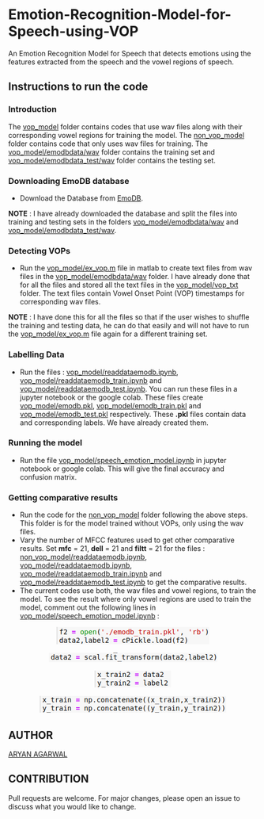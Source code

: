 # Emotion-Recognition-Model-for-Speech-using-VOP
An Emotion Recognition Model for Speech that detects emotions using the features extracted from the speech and the vowel regions of speech.

## Instructions to run the code
### Introduction
The [vop_model](https://github.com/worldinmyfist/Emotion-Recognition-Model-for-Speech-using-VOP/tree/main/Emotion%20Recognition%20Model/vop_model) folder contains codes that use wav files along with their corresponding vowel regions for training the model. The [non_vop_model](https://github.com/worldinmyfist/Emotion-Recognition-Model-for-Speech-using-VOP/tree/main/Emotion%20Recognition%20Model/non_vop_model) folder contains code that only uses wav files for training. The [vop_model/emodbdata/wav](https://github.com/worldinmyfist/Emotion-Recognition-Model-for-Speech-using-VOP/tree/main/Emotion%20Recognition%20Model/vop_model/emodbdata/wav) folder contains the training set and [vop_model/emodbdata_test/wav](https://github.com/worldinmyfist/Emotion-Recognition-Model-for-Speech-using-VOP/tree/main/Emotion%20Recognition%20Model/vop_model/emodbdata_test/wav) folder contains the testing set. 

### Downloading EmoDB database
* Download the Database from [EmoDB](https://drive.google.com/drive/folders/1UyZSdCm1UWE1tsD8wyVDrQNSL-45DbFg?usp=sharing&fbclid=IwAR0dW933fDCG9SUagiLoHyF2IodESbmyeOUfs476O3ntuD95gWWEZ7ZrsIY).

**NOTE** : I have already downloaded the database and split the files into training and testing sets in the folders [vop_model/emodbdata/wav](https://github.com/worldinmyfist/Emotion-Recognition-Model-for-Speech-using-VOP/tree/main/Emotion%20Recognition%20Model/vop_model/emodbdata/wav)  and [vop_model/emodbdata_test/wav](https://github.com/worldinmyfist/Emotion-Recognition-Model-for-Speech-using-VOP/tree/main/Emotion%20Recognition%20Model/vop_model/emodbdata_test/wav).

### Detecting VOPs
* Run the [vop_model/ex_vop.m](https://github.com/worldinmyfist/Emotion-Recognition-Model-for-Speech-using-VOP/tree/main/Emotion%20Recognition%20Model/vop_model/ex_vop.m) file in matlab to create text files from wav files in the [vop_model/emodbdata/wav](https://github.com/worldinmyfist/Emotion-Recognition-Model-for-Speech-using-VOP/tree/main/Emotion%20Recognition%20Model/vop_model/emodbdata/wav) folder. I have already done that for all the files and stored all the text files in the [vop_model/vop_txt](https://github.com/worldinmyfist/Emotion-Recognition-Model-for-Speech-using-VOP/tree/main/Emotion%20Recognition%20Model/vop_model/vop_txt) folder. The text files contain Vowel Onset Point (VOP) timestamps for corresponding wav files.

**NOTE** : I have done this for all the files so that if the user wishes to shuffle the training and testing data, he can do that easily and will not have to run the [vop_model/ex_vop.m](https://github.com/worldinmyfist/Emotion-Recognition-Model-for-Speech-using-VOP/tree/main/Emotion%20Recognition%20Model/vop_model/ex_vop.m) file again for a different training set.

### Labelling Data 
* Run the files : [vop_model/readdataemodb.ipynb](https://github.com/worldinmyfist/Emotion-Recognition-Model-for-Speech-using-VOP/tree/main/Emotion%20Recognition%20Model/vop_model/readdataemodb.ipynb), [vop_model/readdataemodb_train.ipynb](https://github.com/worldinmyfist/Emotion-Recognition-Model-for-Speech-using-VOP/tree/main/Emotion%20Recognition%20Model/vop_model/readdataemodb_train.ipynb) and [vop_model/readdataemodb_test.ipynb](https://github.com/worldinmyfist/Emotion-Recognition-Model-for-Speech-using-VOP/tree/main/Emotion%20Recognition%20Model/vop_model/readdataemodb_test.ipynb). You can run these files in a jupyter notebook or the google colab. These files create [vop_model/emodb.pkl](https://github.com/worldinmyfist/Emotion-Recognition-Model-for-Speech-using-VOP/tree/main/Emotion%20Recognition%20Model/vop_model/emodb.pkl), [vop_model/emodb_train.pkl](https://github.com/worldinmyfist/Emotion-Recognition-Model-for-Speech-using-VOP/tree/main/Emotion%20Recognition%20Model/vop_model/emodb_train.pkl) and [vop_model/emodb_test.pkl](https://github.com/worldinmyfist/Emotion-Recognition-Model-for-Speech-using-VOP/tree/main/Emotion%20Recognition%20Model/vop_model/emodb_test.pkl) respectively. These **.pkl** files contain data and corresponding labels. We have already created them.

### Running the model 
* Run the file [vop_model/speech_emotion_model.ipynb](https://github.com/worldinmyfist/Emotion-Recognition-Model-for-Speech-using-VOP/tree/main/Emotion%20Recognition%20Model/vop_model/speech_emotion_model.ipynb) in jupyter notebook or google
colab. This will give the final accuracy and confusion matrix.

### Getting comparative results
* Run the code for the [non_vop_model](https://github.com/worldinmyfist/Emotion-Recognition-Model-for-Speech-using-VOP/tree/main/Emotion%20Recognition%20Model/non_vop_model) folder following the above steps. This folder is for the model trained without VOPs, only using the wav files.
* Vary the number of MFCC features used to get other comparative results. Set **mfc** = 21, **dell** = 21 and **filtt** = 21 for the files :
[non_vop_model/readdataemodb.ipynb](https://github.com/worldinmyfist/Emotion-Recognition-Model-for-Speech-using-VOP/tree/main/Emotion%20Recognition%20Model/non_vop_model/readdataemodb.ipynb), [vop_model/readdataemodb.ipynb](https://github.com/worldinmyfist/Emotion-Recognition-Model-for-Speech-using-VOP/tree/main/Emotion%20Recognition%20Model/vop_model/readdataemodb.ipynb), [vop_model/readdataemodb_train.ipynb](https://github.com/worldinmyfist/Emotion-Recognition-Model-for-Speech-using-VOP/tree/main/Emotion%20Recognition%20Model/vop_model/readdataemodb_train.ipynb) and [vop_model/readdataemodb_test.ipynb](https://github.com/worldinmyfist/Emotion-Recognition-Model-for-Speech-using-VOP/tree/main/Emotion%20Recognition%20Model/vop_model/readdataemodb_test.ipynb) to get the comparative results.
* The current codes use both, the wav files and vowel regions, to train the model. To see
the result where only vowel regions are used to train the model, comment out the
following lines in [vop_model/speech_emotion_model.ipynb](https://github.com/worldinmyfist/Emotion-Recognition-Model-for-Speech-using-VOP/tree/main/Emotion%20Recognition%20Model/vop_model/speech_emotion_model.ipynb) :

<p align = "center">
  <img src="https://github.com/worldinmyfist/Emotion-Recognition-Model-for-Speech-using-VOP/blob/main/p1.png">
</p>
<p align = "center">
  <img src="https://github.com/worldinmyfist/Emotion-Recognition-Model-for-Speech-using-VOP/blob/main/p2.png">
</p>                                                                                                             
<p align = "center">
  <img src="https://github.com/worldinmyfist/Emotion-Recognition-Model-for-Speech-using-VOP/blob/main/p3.png">
</p>                                                                                                             
<p align = "center">
  <img src="https://github.com/worldinmyfist/Emotion-Recognition-Model-for-Speech-using-VOP/blob/main/p4.png">
</p>                                                                                                            

## AUTHOR
[ARYAN AGARWAL](https://github.com/worldinmyfist/)

## CONTRIBUTION
Pull requests are welcome. For major changes, please open an issue to discuss what you would like to change.



